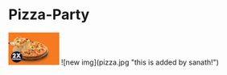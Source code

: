# Pizza-Party
<img src="https://github.com/prasanthoxy/Pizza-Party/blob/main/images/pizza.jpeg" width=20% height=20%>
![new img](pizza.jpg "this is added by sanath!")
